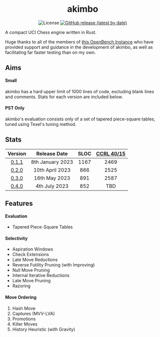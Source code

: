 <div align="center">

# akimbo

![License](https://img.shields.io/github/license/JacquesRW/akimbo?style=for-the-badge)
[![GitHub release (latest by date)](https://img.shields.io/github/v/release/JacquesRW/akimbo?style=for-the-badge)](https://github.com/JacquesRW/akimbo/releases/latest)

</div>

A compact UCI Chess engine written in Rust.

Huge thanks to all of the members of [this OpenBench Instance](https://chess.swehosting.se/users/) who have provided support and guidance in the development
of akimbo, as well as facilitating far faster testing than on my own.

## Aims

#### Small
akimbo has a hard upper limit of 1000 lines of code, excluding blank lines and comments. Stats for each version are included below.

#### PST Only
akimbo's evaluation consists only of a set of tapered piece-square tables, tuned using Texel's tuning method.

## Stats
|                           Version                                |     Release Date     | SLOC | [CCRL 40/15](https://www.computerchess.org.uk/ccrl/4040/) |
| :---------------------------------------------------------------:|:--------------------:|:----:|:------:|
| [0.1.1](https://github.com/JacquesRW/akimbo/releases/tag/v0.1.1) |    8th January 2023  | 1167 |  2469  |
| [0.2.0](https://github.com/JacquesRW/akimbo/releases/tag/v0.2.0) |   10th   April 2023  |  866 |  2525  |
| [0.3.0](https://github.com/JacquesRW/akimbo/releases/tag/v0.3.0) |   16th     May 2023  |  891 |  2587  |
| [0.4.0](https://github.com/JacquesRW/akimbo/releases/tag/v0.4.0) |    4th    July 2023  |  852 |   TBD  |

## Features

#### Evaluation
- Tapered Piece-Square Tables

#### Selectivity
- Aspiration Windows
- Check Extensions
- Late Move Reductions
- Reverse Futility Pruning (with Improving)
- Null Move Pruning
- Internal Iterative Reductions
- Late Move Pruning
- Razoring

#### Move Ordering
1. Hash Move
2. Captures (MVV-LVA)
3. Promotions
4. Killer Moves
5. History Heuristic (with Gravity)